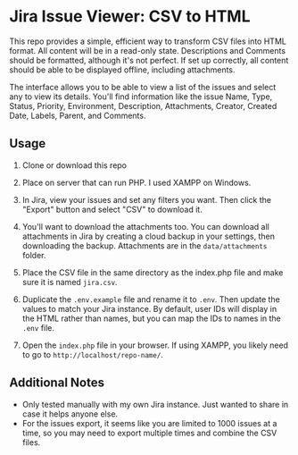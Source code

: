 # Jira Issue Viewer: CSV to HTML

This repo provides a simple, efficient way to transform CSV files into HTML format. All content will be in a read-only state. Descriptions and Comments should be formatted, although it's not perfect. If set up correctly, all content should be able to be displayed offline, including attachments.

The interface allows you to be able to view a list of the issues and select any to view its details. You'll find information like the issue Name, Type, Status, Priority, Environment, Description, Attachments, Creator, Created Date, Labels, Parent, and Comments.

## Usage

1. Clone or download this repo

1. Place on server that can run PHP. I used XAMPP on Windows.

1. In Jira, view your issues and set any filters you want. Then click the "Export" button and select "CSV" to download it.

1. You'll want to download the attachments too. You can download all attachments in Jira by creating a cloud backup in your settings, then downloading the backup. Attachments are in the `data/attachments` folder.

1. Place the CSV file in the same directory as the index.php file and make sure it is named `jira.csv`.

1. Duplicate the `.env.example` file and rename it to `.env`. Then update the values to match your Jira instance. By default, user IDs will display in the HTML rather than names, but you can map the IDs to names in the `.env` file.

1. Open the `index.php` file in your browser. If using XAMPP, you likely need to go to `http://localhost/repo-name/`.

## Additional Notes

- Only tested manually with my own Jira instance. Just wanted to share in case it helps anyone else.
- For the issues export, it seems like you are limited to 1000 issues at a time, so you may need to export multiple times and combine the CSV files.